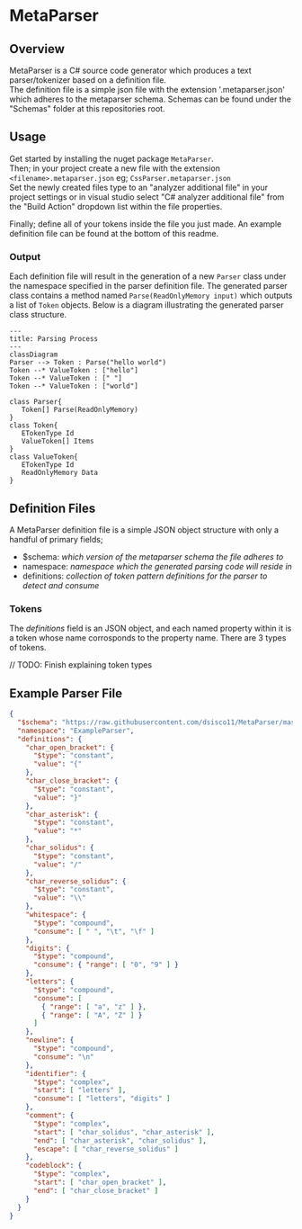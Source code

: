 # MetaParser

## Overview
MetaParser is a C# source code generator which produces a text parser/tokenizer based on a definition file.   
The definition file is a simple json file with the extension '.metaparser.json' which adheres to the metaparser schema.
Schemas can be found under the "Schemas" folder at this repositories root.

## Usage
Get started by installing the nuget package `MetaParser`.   
Then; in your project create a new file with the extension `<filename>.metaparser.json` eg; `CssParser.metaparser.json`  
Set the newly created files type to an "analyzer additional file" in your project settings 
or in visual studio select "C# analyzer additional file" from the "Build Action" dropdown list within the file properties.
   
Finally; define all of your tokens inside the file you just made.
An example definition file can be found at the bottom of this readme.

### Output
Each definition file will result in the generation of a new `Parser` class under the namespace specified in the parser definition file.
The generated parser class contains a method named `Parse(ReadOnlyMemory input)` which outputs a list of `Token` objects.
Below is a diagram illustrating the generated parser class structure.
```mermaid
---
title: Parsing Process
---
classDiagram
Parser --> Token : Parse("hello world")
Token --* ValueToken : ["hello"]
Token --* ValueToken : [" "]
Token --* ValueToken : ["world"]

class Parser{
   Token[] Parse(ReadOnlyMemory)
}
class Token{
   ETokenType Id
   ValueToken[] Items
}
class ValueToken{
   ETokenType Id
   ReadOnlyMemory Data
}
```


## Definition Files
A MetaParser definition file is a simple JSON object structure with only a handful of primary fields;
- $schema: _which version of the metaparser schema the file adheres to_
- namespace: _namespace which the generated parsing code will reside in_
- definitions: _collection of token pattern definitions for the parser to detect and consume_

### Tokens
The _definitions_ field is an JSON object, and each named property within it is a token whose name corrosponds to the property name.
There are 3 types of tokens.

// TODO: Finish explaining token types

## Example Parser File
```json
{
  "$schema": "https://raw.githubusercontent.com/dsisco11/MetaParser/master/Schemas/schema-01.json",
  "namespace": "ExampleParser",
  "definitions": {
    "char_open_bracket": {
      "$type": "constant",
      "value": "{"
    },
    "char_close_bracket": {
      "$type": "constant",
      "value": "}"
    },
    "char_asterisk": {
      "$type": "constant",
      "value": "*"
    },
    "char_solidus": {
      "$type": "constant",
      "value": "/"
    },
    "char_reverse_solidus": {
      "$type": "constant",
      "value": "\\"
    },
    "whitespace": {
      "$type": "compound",
      "consume": [ " ", "\t", "\f" ]
    },
    "digits": {
      "$type": "compound",
      "consume": { "range": [ "0", "9" ] }
    },
    "letters": {
      "$type": "compound",
      "consume": [
        { "range": [ "a", "z" ] },
        { "range": [ "A", "Z" ] }
      ]
    },
    "newline": {
      "$type": "compound",
      "consume": "\n"
    },
    "identifier": {
      "$type": "complex",
      "start": [ "letters" ],
      "consume": [ "letters", "digits" ]
    },
    "comment": {
      "$type": "complex",
      "start": [ "char_solidus", "char_asterisk" ],
      "end": [ "char_asterisk", "char_solidus" ],
      "escape": [ "char_reverse_solidus" ]
    },
    "codeblock": {
      "$type": "complex",
      "start": [ "char_open_bracket" ],
      "end": [ "char_close_bracket" ]
    }
  }
}
```
